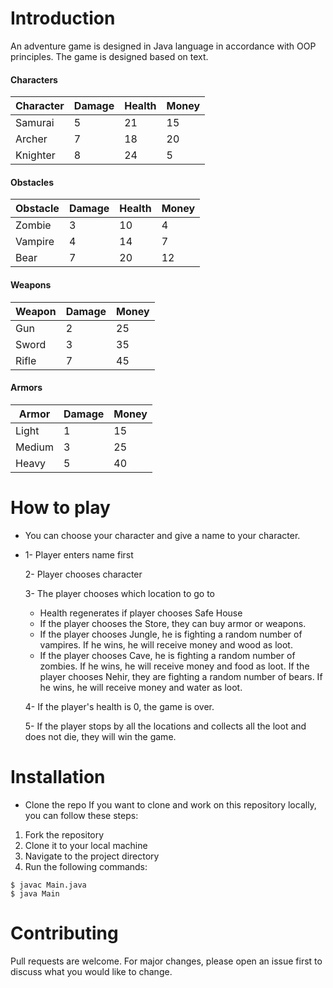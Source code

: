 # Introduction
An adventure game is designed in Java language in accordance with OOP principles. The game is designed based on text.

#### Characters

| Character| Damage | Health | Money |
| -------- | ------- |--------|-------|  
| Samurai  |   5     |   21   |   15  |
| Archer   |   7     |   18   |   20  |
| Knighter |   8     |   24   |   5   |

#### Obstacles

| Obstacle | Damage  | Health | Money |
| -------- | ------- |--------|-------|  
| Zombie   |   3     |   10   |   4   |
| Vampire  |   4     |   14   |   7   |
| Bear     |   7     |   20   |   12  |

#### Weapons

| Weapon   | Damage  | Money  |
| -------- | ------- |--------|  
| Gun      |   2     |   25   |
| Sword    |   3     |   35   |
| Rifle    |   7     |   45   |

#### Armors

| Armor    | Damage  | Money  |
| -------- | ------- |--------|  
| Light    |   1     |   15   |
| Medium   |   3     |   25   |
| Heavy    |   5     |   40   |

# How to play
- You can choose your character and give a name to your character.
- 
    1- Player enters name first

    2- Player chooses character

    3- The player chooses which location to go to
     * Health regenerates if player chooses Safe House
     * If the player chooses the Store, they can buy armor or weapons.
     * If the player chooses Jungle, he is fighting a random number of vampires. If he wins, he will receive money and wood as loot.
     * If the player chooses Cave, he is fighting a random number of zombies. If he wins, he will receive money and food as loot.
     If the player chooses Nehir, they are fighting a random number of bears. If he wins, he will receive money and water as loot.

     4- If the player's health is 0, the game is over.
     
     5- If the player stops by all the locations and collects all the loot and does not die, they will win the game.


# Installation
- Clone the repo
If you want to clone and work on this repository locally, you can follow these steps:

1. Fork the repository
2. Clone it to your local machine
3. Navigate to the project directory
4. Run the following commands:
```
$ javac Main.java
$ java Main
```

# Contributing
Pull requests are welcome. For major changes, please open an issue first to discuss what you would like to change.






